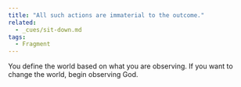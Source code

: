 ```yaml
---
title: "All such actions are immaterial to the outcome."
related:
  - _cues/sit-down.md
tags:
  - Fragment
---
```

You define the world based on what you are observing.
If you want to change the world, begin observing God.
